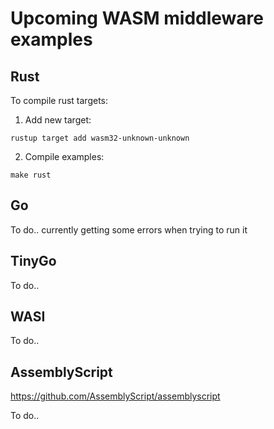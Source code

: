 # Upcoming WASM middleware examples

## Rust

To compile rust targets:

1. Add new target:

  ```
  rustup target add wasm32-unknown-unknown
  ```

2. Compile examples:

  ```
  make rust
  ```

## Go

To do.. currently getting some errors when trying to run it

## TinyGo

To do..

## WASI

To do..

## AssemblyScript

https://github.com/AssemblyScript/assemblyscript

To do..